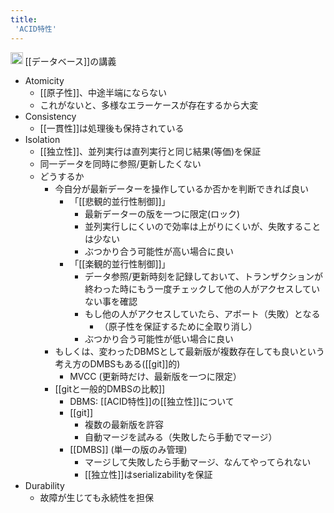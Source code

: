```yaml
---
title:
 'ACID特性'
---
```


<img src='https://scrapbox.io/api/pages/blu3mo-public/情報科学の達人/icon' alt='情報科学の達人.icon' height="19.5"/> [[データベース]]の講義
- Atomicity
    - [[原子性]]、中途半端にならない
    - これがないと、多様なエラーケースが存在するから大変
- Consistency
    - [[一貫性]]は処理後も保持されている
- Isolation
    - [[独立性]]、並列実行は直列実行と同じ結果(等価)を保証
    - 同一データを同時に参照/更新したくない
    - どうするか
        - 今自分が最新データーを操作しているか否かを判断できれば良い
            - 「[[悲観的並行性制御]]」
                - 最新データーの版を一つに限定(ロック)
                - 並列実行しにくいので効率は上がりにくいが、失敗することは少ない
                - ぶつかり合う可能性が高い場合に良い
            - 「[[楽観的並行性制御]]」
                - データ参照/更新時刻を記録しておいて、トランザクションが終わった時にもう一度チェックして他の人がアクセスしていない事を確認
                - もし他の人がアクセスしていたら、アボート（失敗）となる
                    - （原子性を保証するために全取り消し）
                - ぶつかり合う可能性が低い場合に良い
        - もしくは、変わったDBMSとして最新版が複数存在しても良いという考え方のDMBSもある([[git]]的)
            - MVCC (更新時だけ、最新版を一つに限定）
        - [[gitと一般的DMBSの比較]]
            - DBMS: [[ACID特性]]の[[独立性]]について
            - [[git]]
                - 複数の最新版を許容
                - 自動マージを試みる（失敗したら手動でマージ）
            - [[DMBS]] (単一の版のみ管理)
                - マージして失敗したら手動マージ、なんてやってられない
                - [[独立性]]はserializabilityを保証
- Durability
    - 故障が生じても永続性を担保